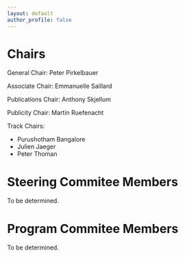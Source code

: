```yaml
---
layout: default
author_profile: false
---
```


# Chairs
General Chair: Peter Pirkelbauer

Associate Chair: Emmanuelle Saillard

Publications Chair: Anthony Skjellum

Publicity Chair: Martin Ruefenacht

Track Chairs:
- Purushotham Bangalore
- Julien Jaeger
- Peter Thoman

# Steering Commitee Members
To be determined.

# Program Commitee Members
To be determined.
